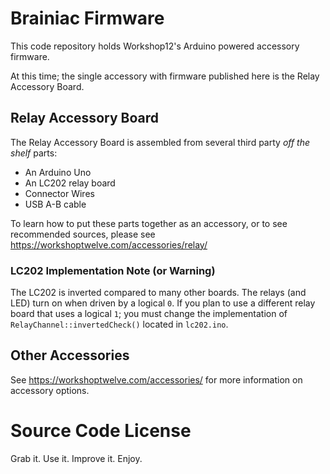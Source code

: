 # Brainiac Firmware

This code repository holds Workshop12's Arduino powered accessory firmware.

At this time; the single accessory with firmware published here is the Relay Accessory Board.

## Relay Accessory Board

The Relay Accessory Board is assembled from several third party _off the shelf_ parts:
* An Arduino Uno
* An LC202 relay board
* Connector Wires
* USB A-B cable

To learn how to put these parts together as an accessory, or to see recommended sources, please see https://workshoptwelve.com/accessories/relay/ 

### LC202 Implementation Note (or Warning)

The LC202 is inverted compared to many other boards. The relays (and LED) turn on when driven by a logical `0`.
If you plan to use a different relay board that uses a logical `1`; you must change the implementation of `RelayChannel::invertedCheck()` located in `lc202.ino`.

## Other Accessories

See https://workshoptwelve.com/accessories/ for more information on accessory options.

# Source Code License

Grab it. Use it. Improve it. Enjoy.
